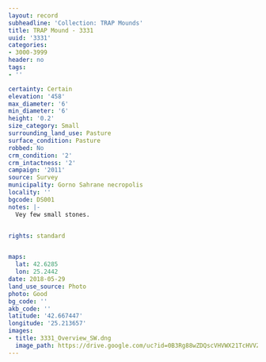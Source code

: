 ```yaml
---
layout: record
subheadline: 'Collection: TRAP Mounds'
title: TRAP Mound - 3331
uuid: '3331'
categories:
- 3000-3999
header: no
tags:
- ''

certainty: Certain
elevation: '458'
max_diameter: '6'
min_diameter: '6'
height: '0.2'
size_category: Small
surrounding_land_use: Pasture
surface_condition: Pasture
robbed: No
crm_condition: '2'
crm_intactness: '2'
campaign: '2011'
source: Survey
municipality: Gorno Sahrane necropolis
locality: ''
bgcode: DS001
notes: |-
  Vey few small stones.


rights: standard


maps:
  lat: 42.6285
  lon: 25.2442
date: 2018-05-29
land_use_source: Photo
photo: Good
bg_code: ''
akb_code: ''
latitude: '42.667447'
longitude: '25.213657'
images:
- title: 3331_Overview_SW.dng
  image_path: https://drive.google.com/uc?id=0B3Rg88wZDQscVHVWX21TcHVVZVU
---
```

